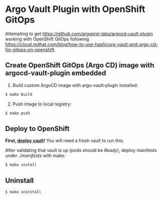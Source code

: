 # Argo Vault Plugin with OpenShift GitOps

Attempting to get https://github.com/argoproj-labs/argocd-vault-plugin working
with OpenShift GitOps following https://cloud.redhat.com/blog/how-to-use-hashicorp-vault-and-argo-cd-for-gitops-on-openshift.

## Create OpenShift GitOps (Argo CD) image with argocd-vault-plugin embedded

1. Build custom ArgoCD image with argo-vault-plugin installed:

```bash
$ make build
```

2. Push image to local registry:

```bash
$ make push
```

## Deploy to OpenShift

**First, [deploy vault](https://github.com/RyanMillerC/vault-init/)!** You will
need a fresh vault to run this.

After validating that vault is up (pods should be *Ready*), deploy manifests
under *./manifests* with make:

```bash
$ make install
```

## Uninstall

```bash
$ make uninstall
```
